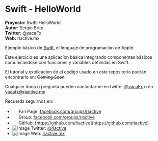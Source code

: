 Swift - HelloWorld
=========================

**Proyecto:** Swift-HelloWorld  
**Autor:**    Sergio Brito  
**Twitter:**  @yacaFx  
**Web:**     riactive.mx  


Ejemplo básico de [Swift](https://developer.apple.com/swift/), el lenguaje de programación de Apple.

Este ejercicio es una aplicacíon básica integrando componentes básicos comunicandose con funciones y variables definidas en Swift.

El tutorial y explicacion de el código usado en este repositorio podrán encontrarlo en: ~~Coming Soon~~

Cualquier duda o pregunta pueden contactarme en twitter [@yacaFx](http://www.twitter.com/yacafx) o en <a href="mailto:yacafx@riactive.mx">yacafx@riactive.mx</a>


Recuerda seguirnos en:

* <img src="https://www.facebookbrand.com/img/assets/asset.f.logo.lg.png" width="16" /> Fan Page: [facebook.com/groups/riactive](http://facebook.com/riactive)
* <img src="https://www.facebookbrand.com/img/assets/asset.f.logo.lg.png" width="16" />  Group: [facebook.com/groups/riactive](http://facebook.com/groups/riactive)
* <img src="https://assets-cdn.github.com/images/modules/logos_page/GitHub-Mark.png" width="16" /> GitHub: [https://github.com/riactive](https://github.com/riactive)
* ![image](https://g.twimg.com/about/css_resources/dIDNU5WEiRu8lMPVVXpW9eBJ4sC1z4O368NJcIm02Ds.gif)     Twitter: [@riactive](http://twitter)
* ![image](http://riactive.mx/wp-content/uploads/2013/07/favicon.ico) Web: [riactive.mx](http://riactive.mx)
